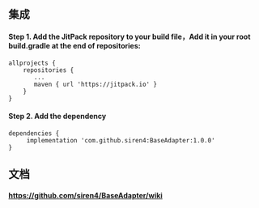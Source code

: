 ## 集成
#### Step 1. Add the JitPack repository to your build file，Add it in your root build.gradle at the end of repositories:
   ```
   allprojects {
       repositories {
          ...
          maven { url 'https://jitpack.io' }
       }
   }
   ```

#### Step 2. Add the dependency
  ```
  dependencies {
       implementation 'com.github.siren4:BaseAdapter:1.0.0'
  }
  ```
## 文档
#### https://github.com/siren4/BaseAdapter/wiki
